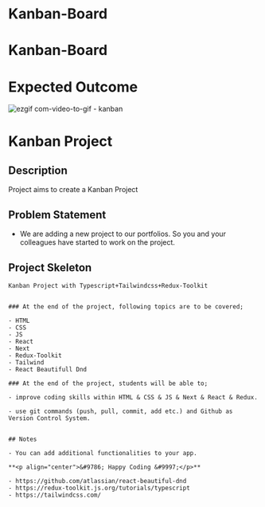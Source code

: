 # Kanban-Board
# Kanban-Board
# Expected Outcome
![ezgif com-video-to-gif - kanban](https://github.com/Omeko-FG/dataguess-kanban/assets/119002766/8f803af6-e1eb-4abd-af83-143a88751f2c)


# Kanban Project
## Description

Project aims to create a Kanban Project

## Problem Statement

- We are adding a new project to our portfolios. So you and your colleagues have started to work on the project.

## Project Skeleton

```
Kanban Project with Typescript+Tailwindcss+Redux-Toolkit


### At the end of the project, following topics are to be covered;

- HTML
- CSS
- JS
- React
- Next
- Redux-Toolkit
- Tailwind
- React Beautifull Dnd

### At the end of the project, students will be able to;

- improve coding skills within HTML & CSS & JS & Next & React & Redux.

- use git commands (push, pull, commit, add etc.) and Github as Version Control System.


## Notes

- You can add additional functionalities to your app.

**<p align="center">&#9786; Happy Coding &#9997;</p>**

- https://github.com/atlassian/react-beautiful-dnd
- https://redux-toolkit.js.org/tutorials/typescript
- https://tailwindcss.com/
